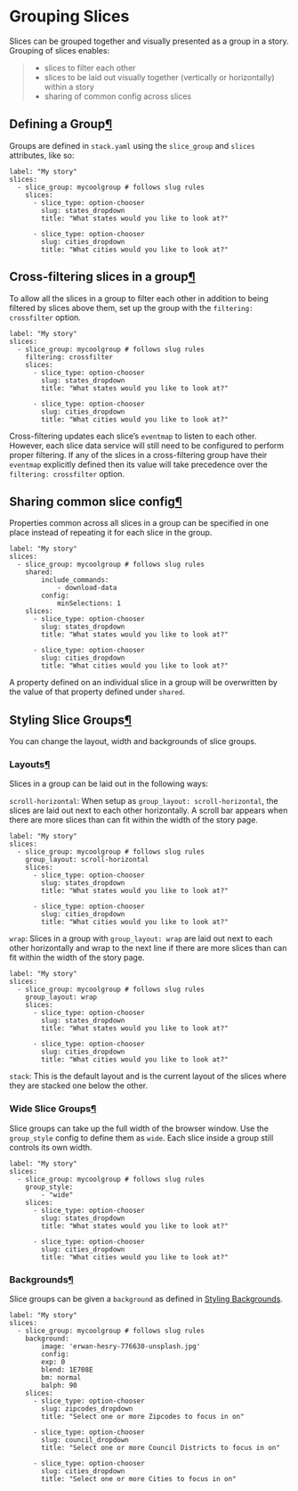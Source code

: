 # Grouping Slices

Slices can be grouped together and visually presented as a group in a story. Grouping of slices enables:

> * slices to filter each other
> * slices to be laid out visually together \(vertically or horizontally\) within a story
> * sharing of common config across slices

## Defining a Group[¶]()

Groups are defined in `stack.yaml` using the `slice_group` and `slices` attributes, like so:

```text
label: "My story"
slices:
  - slice_group: mycoolgroup # follows slug rules
    slices:
      - slice_type: option-chooser
        slug: states_dropdown
        title: "What states would you like to look at?"

      - slice_type: option-chooser
        slug: cities_dropdown
        title: "What cities would you like to look at?"
```

## Cross-filtering slices in a group[¶]()

To allow all the slices in a group to filter each other in addition to being filtered by slices above them, set up the group with the `filtering: crossfilter` option.

```text
label: "My story"
slices:
  - slice_group: mycoolgroup # follows slug rules
    filtering: crossfilter
    slices:
      - slice_type: option-chooser
        slug: states_dropdown
        title: "What states would you like to look at?"

      - slice_type: option-chooser
        slug: cities_dropdown
        title: "What cities would you like to look at?"
```

Cross-filtering updates each slice’s `eventmap` to listen to each other. However, each slice data service will still need to be configured to perform proper filtering. If any of the slices in a cross-filtering group have their `eventmap` explicitly defined then its value will take precedence over the `filtering: crossfilter` option.

## Sharing common slice config[¶]()

Properties common across all slices in a group can be specified in one place instead of repeating it for each slice in the group.

```text
label: "My story"
slices:
  - slice_group: mycoolgroup # follows slug rules
    shared:
        include_commands:
            - download-data
        config:
            minSelections: 1
    slices:
      - slice_type: option-chooser
        slug: states_dropdown
        title: "What states would you like to look at?"

      - slice_type: option-chooser
        slug: cities_dropdown
        title: "What cities would you like to look at?"
```

A property defined on an individual slice in a group will be overwritten by the value of that property defined under `shared`.

## Styling Slice Groups[¶]()

You can change the layout, width and backgrounds of slice groups.

### Layouts[¶]()

Slices in a group can be laid out in the following ways:

`scroll-horizontal`: When setup as `group_layout: scroll-horizontal`, the slices are laid out next to each other horizontally. A scroll bar appears when there are more slices than can fit within the width of the story page.

```text
label: "My story"
slices:
  - slice_group: mycoolgroup # follows slug rules
    group_layout: scroll-horizontal
    slices:
      - slice_type: option-chooser
        slug: states_dropdown
        title: "What states would you like to look at?"

      - slice_type: option-chooser
        slug: cities_dropdown
        title: "What cities would you like to look at?"
```

`wrap`: Slices in a group with `group_layout: wrap` are laid out next to each other horizontally and wrap to the next line if there are more slices than can fit within the width of the story page.

```text
label: "My story"
slices:
  - slice_group: mycoolgroup # follows slug rules
    group_layout: wrap
    slices:
      - slice_type: option-chooser
        slug: states_dropdown
        title: "What states would you like to look at?"

      - slice_type: option-chooser
        slug: cities_dropdown
        title: "What cities would you like to look at?"
```

`stack`: This is the default layout and is the current layout of the slices where they are stacked one below the other.

### Wide Slice Groups[¶]()

Slice groups can take up the full width of the browser window. Use the `group_style` config to define them as `wide`. Each slice inside a group still controls its own width.

```text
label: "My story"
slices:
  - slice_group: mycoolgroup # follows slug rules
    group_style:
        - "wide"
    slices:
      - slice_type: option-chooser
        slug: states_dropdown
        title: "What states would you like to look at?"

      - slice_type: option-chooser
        slug: cities_dropdown
        title: "What cities would you like to look at?"
```

### Backgrounds[¶]()

Slice groups can be given a `background` as defined in [Styling Backgrounds](../../../styling-and-formatting/untitled-1.md#styling-backgrounds).

```text
label: "My story"
slices:
  - slice_group: mycoolgroup # follows slug rules
    background:
        image: 'erwan-hesry-776630-unsplash.jpg'
        config:
        exp: 0
        blend: 1E708E
        bm: normal
        balph: 90
    slices:
      - slice_type: option-chooser
        slug: zipcodes_dropdown
        title: "Select one or more Zipcodes to focus in on"

      - slice_type: option-chooser
        slug: council_dropdown
        title: "Select one or more Council Districts to focus in on"

      - slice_type: option-chooser
        slug: cities_dropdown
        title: "Select one or more Cities to focus in on"
```

